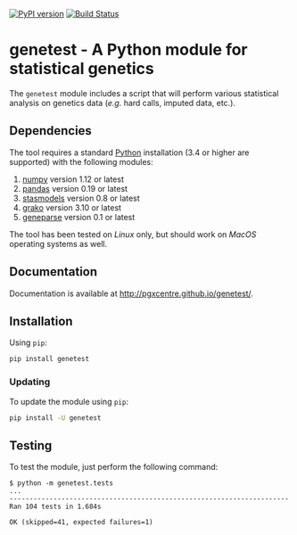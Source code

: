 [![PyPI version](https://badge.fury.io/py/genetest.svg)](http://badge.fury.io/py/genetest)
[![Build Status](https://travis-ci.org/pgxcentre/genetest.svg?branch=master)](https://travis-ci.org/pgxcentre/genetest)


# genetest - A Python module for statistical genetics

The `genetest` module includes a script that will perform various statistical
analysis on genetics data (*e.g.* hard calls, imputed data, etc.).


## Dependencies

The tool requires a standard [Python](http://python.org/) installation (3.4 or
higher are supported) with the following modules:

1. [numpy](http://www.numpy.org/) version 1.12 or latest
2. [pandas](http://pandas.pydata.org/) version 0.19 or latest
3. [stasmodels](http://statsmodels.sourceforge.net/stable/index.html) version 0.8 or latest
4. [grako](https://github.com/swayf/grako) version 3.10 or latest
5. [geneparse](https://github.com/pgxcentre/geneparse) version 0.1 or latest

The tool has been tested on *Linux* only, but should work on *MacOS* operating
systems as well.


## Documentation

Documentation is available at http://pgxcentre.github.io/genetest/.


## Installation

Using `pip`:

```bash
pip install genetest
```


### Updating

To update the module using `pip`:

```bash
pip install -U genetest
```


## Testing

To test the module, just perform the following command:

```console
$ python -m genetest.tests
...
----------------------------------------------------------------------
Ran 104 tests in 1.684s

OK (skipped=41, expected failures=1)
```
